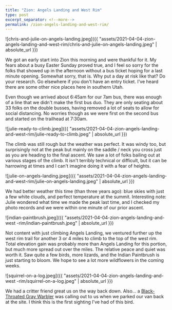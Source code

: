 ```yaml
---
title: "Zion: Angels Landing and West Rim"
type: post
excerpt_separator: <!--more-->
permalink: /zion-angels-landing-and-west-rim/
---
```


![chris-and-julie-on-angels-landing.jpeg]({{ 
"assets/2021-04-04-zion-angels-landing-and-west-rim/chris-and-julie-on-angels-landing.jpeg" | absolute_url }})

We got an early start into Zion this morning and were thankful for it. My fears
about a busy Easter Sunday proved true, and I feel so sorry for the folks that
showed up in the afternoon without a bus ticket hoping for a last minute
opening. Somewhat sorry, that is. Why put a day at risk like that? Do your
research. Go elsewhere if you don't have an entry ticket. I've heard there are
some other nice places here in southern Utah.

<!--more-->

Even though we arrived about 6:45am for our 7am bus, there was enough of a line
that we didn't make the first bus duo. They are only seating about 33 folks on
the double busses, having removed a lot of seats to allow for social distancing.
No worries though as we were first on the second bus and started on the
trailhead at 7:30am.

![julie-ready-to-climb.jpeg]({{ 
"assets/2021-04-04-zion-angels-landing-and-west-rim/julie-ready-to-climb.jpeg" | absolute_url }})

The climb was still rough but the weather was perfect. It was windy too, but
surprisingly not at the peak but mainly on the saddle / neck you cross just as
you are heading to the final ascent. We saw a lot of folks bailing out at
various stages of the climb. It isn't terribly technical or difficult, but it
can be harrowing at times and I can't imagine doing it with a fear of heights.

![julie-on-angels-landing.jpeg]({{ 
"assets/2021-04-04-zion-angels-landing-and-west-rim/julie-on-angels-landing.jpeg" | absolute_url }})

We had better weather this time (than three years ago): blue skies with just a
few white clouds, and perfect temperature at the summit. Interesting note: Julie
wondered what time we made the peak last time, and I checked my photo records
and we were within one minute of our prior ascent.

![indian-paintbrush.jpeg]({{ "assets/2021-04-04-zion-angels-landing-and-west
-rim/indian-paintbrush.jpeg" | absolute_url }})

Not content with just climbing Angels Landing, we ventured further up the west
rim trail for another 3 or 4 miles to climb to the top of the west rim. Total
elevation gain was probably more than Angels Landing for this portion, but much
more spread out over the miles. The relative peace and quiet was worth it. Saw
quite a few birds, more lizards, and the Indian Paintbrush is just starting to
bloom. We hope to see a lot more wildflowers in the coming weeks.

![squirrel-on-a-log.jpeg]({{ "assets/2021-04-04-zion-angels-landing-and-west
-rim/squirrel-on-a-log.jpeg" | absolute_url }})

We had a critter friend great us on the way back down. Also...
a [Black-Throated Gray Warbler](https://www.audubon.org/field-guide/bird/black-throated-gray-warbler)
was calling out to us when we parked our van back at the site. I think this is
the first sighting I've had of this bird.